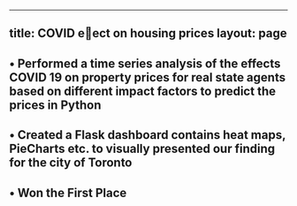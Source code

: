 
---
title: COVID eect on housing prices
layout: page
---

## • Performed a time series analysis of the effects COVID 19 on property prices for real state agents based on different impact factors to predict the prices in Python


## • Created a Flask dashboard contains heat maps, PieCharts etc. to visually presented our finding for the city of Toronto


## • Won the First Place

